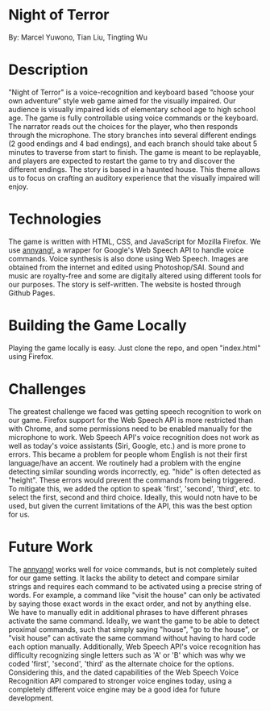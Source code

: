 # Night of Terror
By: Marcel Yuwono, Tian Liu, Tingting Wu
# Description
"Night of Terror" is a voice-recognition and keyboard based “choose your own adventure” style web game aimed for the visually impaired. Our audience is visually impaired kids of elementary school age to high school age. The game is fully controllable using voice commands or the keyboard. The narrator reads out the choices for the player, who then responds through the microphone. The story branches into several different endings (2 good endings and 4 bad endings), and each branch should take about 5 minutes to traverse from start to finish. The game is meant to be replayable, and players are expected to restart the game to try and discover the different endings. The story is based in a haunted house. This theme allows us to focus on crafting an auditory experience that the visually impaired will enjoy. 

# Technologies
The game is written with HTML, CSS, and JavaScript for Mozilla Firefox. We use [annyang!](https://github.com/TalAter/annyang), a wrapper for Google's Web Speech API to handle voice commands. Voice synthesis is also done using Web Speech. Images are obtained from the internet and edited using Photoshop/SAI. Sound and music are royalty-free and some are digitally altered using different tools for our purposes. The story is self-written. The website is hosted through Github Pages. 

# Building the Game Locally
Playing the game locally is easy. Just clone the repo, and open "index.html" using Firefox.

# Challenges
The greatest challenge we faced was getting speech recognition to work on our game. Firefox support for the Web Speech API is more restricted than with Chrome, and some permissions need to be enabled manually for the microphone to work. Web Speech API's voice recognition does not work as well as today's voice assistants (Siri, Google, etc.) and is more prone to errors. This became a problem for people whom English is not their first language/have an accent. We routinely had a problem with the engine detecting similar sounding words incorrectly, eg. "hide" is often detected as "height". These errors would prevent the commands from being triggered. To mitigate this, we added the option to speak 'first', 'second', 'third', etc. to select the first, second and third choice. Ideally, this would notn have to be used, but given the current limitations of the API, this was the best option for us.

# Future Work 
The [annyang!](https://github.com/TalAter/annyang) works well for voice commands, but is not completely suited for our game setting. It lacks the ability to detect and compare similar strings and requires each command to be activated using a precise string of words. For example, a command like "visit the house" can only be activated by saying those exact words in the exact order, and not by anything else. We have to manually edit in additional phrases to have different phrases activate the same command. Ideally, we want the game to be able to detect proximal commands, such that simply saying "house", "go to the house", or "visit house" can activate the same command without having to hard code each option manually. Additionally, Web Speech API's voice recognition has difficulty recognizing single letters such as 'A' or 'B' which was why we coded 'first', 'second', 'third' as the alternate choice for the options. Considering this, and the dated capabilities of the Web Speech Voice Recognition API compared to stronger voice engines today, using a completely different voice engine may be a good idea for future development.

